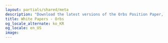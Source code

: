 ```yaml
---
layout: partials/shared/meta
description: "Download the latest versions of the Orbs Position Paper, the Helix Consensus Algorithm White Paper and Pivoting to Blockchain: the Orbs podcast"
title: White Papers - Orbs
og_locale_alternate: ko_KR
og_locale: en_US
image:
---
```

